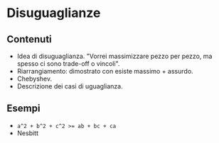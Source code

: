 # Disuguaglianze

## Contenuti

- Idea di disuguaglianza. "Vorrei massimizzare pezzo per pezzo, ma spesso ci sono trade-off o vincoli".
- Riarrangiamento: dimostrato con esiste massimo + assurdo.
- Chebyshev.
- Descrizione dei casi di uguaglianza.

## Esempi

- `a^2 + b^2 + c^2 >= ab + bc + ca`
- Nesbitt
